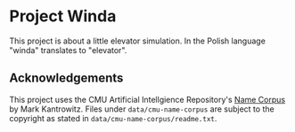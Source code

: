 # Project Winda
This project is about a little elevator simulation. In the Polish language "winda" translates to "elevator".

## Acknowledgements 
This project uses the CMU Artificial Intellgience Repository's 
[Name Corpus](https://www.cs.cmu.edu/Groups/AI/util/areas/nlp/corpora/names/0.html) by Mark Kantrowitz. Files under 
`data/cmu-name-corpus` are subject to the copyright as stated in `data/cmu-name-corpus/readme.txt`.